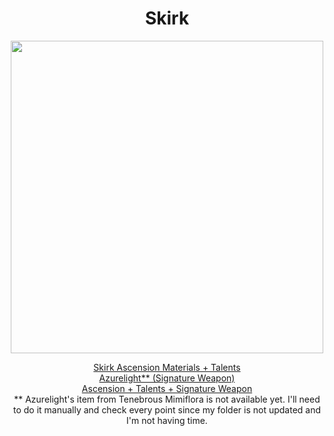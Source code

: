 <body>
  <div align="center">
    <h1> Skirk </h1>
<img src="https://i.imgur.com/FNe1i13.png" width=500>
<p></p>
<a href="">Skirk Ascension Materials + Talents</a><br>
<a href="">Azurelight** (Signature Weapon)</a><br>
<a href="">Ascension + Talents + Signature Weapon</a>
<br>
** Azurelight's item from Tenebrous Mimiflora is not available yet. I'll need to do it manually and check every point since my folder is not updated and I'm not having time.
  
  </div>
</body>
